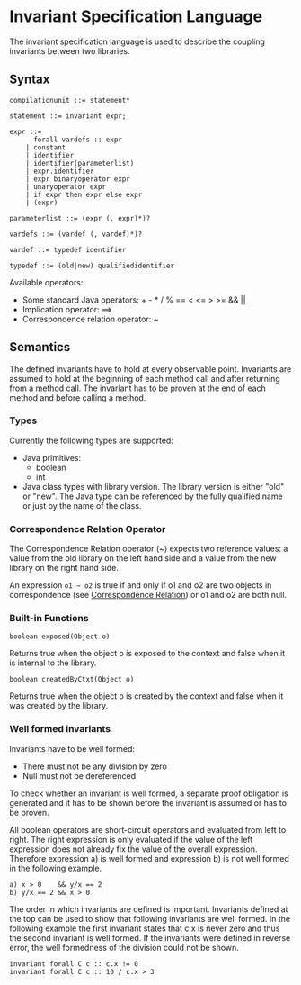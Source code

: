 Invariant Specification Language
================================

The invariant specification language is used to describe the coupling invariants
between two libraries.

Syntax
------
	
	compilationunit ::= statement* 

	statement ::= invariant expr;
	
	expr ::= 
		  forall vardefs :: expr
    	| constant  
    	| identifier
    	| identifier(parameterlist)
    	| expr.identifier
    	| expr binaryoperator expr
    	| unaryoperator expr
    	| if expr then expr else expr
    	| (expr)

	parameterlist ::= (expr (, expr)*)?
	
	vardefs ::= (vardef (, vardef)*)?
 
	vardef ::= typedef identifier

	typedef ::= (old|new) qualifiedidentifier
	
Available operators: 

- Some standard Java operators: + - * / %  == < <= > >= && ||
- Implication operator: ==>
- Correspondence relation operator: ~ 


Semantics
---------

The defined invariants have to hold at every observable point.
Invariants are assumed to hold at the beginning of each method call and
after returning from a method call. The invariant has to be proven at the end of each method
and before calling a method.

### Types

Currently the following types are supported:

- Java primitives: 
	- boolean
	- int
- Java class types with library version. The library version is either "old" or "new".
	The Java type can be referenced by the fully qualified name or just by the name of the class.
	

### Correspondence Relation Operator

The Correspondence Relation operator (~) expects two reference values: a value from the 
old library on the left hand side and a value from the new library on the right hand side.

An expression `o1 ~ o2` is true if and only if o1 and o2 are two objects in correspondence 
(see [Correspondence Relation](blablub.html#bum)) or o1 and o2 are both null.

### Built-in Functions

	boolean exposed(Object o)
	
Returns true when the object o is exposed to the context 
and false when it is internal to the library.

	boolean createdByCtxt(Object o)

Returns true when the object o is created by the context and false
when it was created by the library.

### Well formed invariants

Invariants have to be well formed:

- There must not be any division by zero
- Null must not be dereferenced

To check whether an invariant is well formed, a separate proof obligation is generated
and it has to be shown before the invariant is assumed or has to be proven.

All boolean operators are short-circuit operators and evaluated from left to right. 
The right expression is only evaluated if the value of the left expression does not already
fix the value of the overall expression. Therefore expression a) is well formed and
expression b) is not well formed in the following example.

	a) x > 0    && y/x == 2
	b) y/x == 2 && x > 0
 
The order in which invariants are defined is important. Invariants defined at the top
can be used to show that following invariants are well formed. In the following example
the first invariant states that c.x is never zero and thus the second  invariant is
well formed. If the invariants were defined in reverse error, the well formedness of
the division could not be shown.
	
	invariant forall C c :: c.x != 0
	invariant forall C c :: 10 / c.x > 3 


